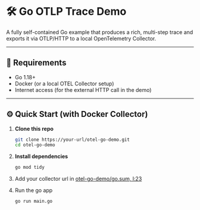 # 🛠️ Go OTLP Trace Demo

A fully self-contained Go example that produces a rich, multi-step trace and exports it via OTLP/HTTP to a local OpenTelemetry Collector.

---

## 🚀 Requirements

- Go 1.18+
- Docker (or a local OTEL Collector setup)
- Internet access (for the external HTTP call in the demo)

---

## ⚙️ Quick Start (with Docker Collector)

1. **Clone this repo**  
   ```bash
   git clone https://your-url/otel-go-demo.git
   cd otel-go-demo

2. **Install dependencies**
    ```bash
    go mod tidy

3. Add your collector url in [otel-go-demo/go.sum, l:23](https://github.com/IrisDyr/traces-playground/blob/752d31295319f470e8b027af2a7924ddfa28c0d6/otel-go-demo/main.go#L23)

4. Run the go app
    ```bash
    go run main.go   
